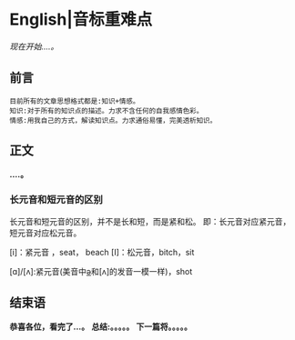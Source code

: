 # English|音标重难点
*现在开始....。*

## 前言
    目前所有的文章思想格式都是:知识+情感。
    知识:对于所有的知识点的描述。力求不含任何的自我感情色彩。
    情感:用我自己的方式，解读知识点。力求通俗易懂，完美透析知识。

## 正文
**....。**

### 长元音和短元音的区别
长元音和短元音的区别，并不是长和短，而是紧和松。
即：长元音对应紧元音，短元音对应松元音。

[i]：紧元音 ，seat， beach
[I]：松元音，bitch，sit

[ɛ]:松元音，bed
[æ]:紧元音,bad 

[ə]:松元音,shut
[ɑ]/[ʌ]:紧元音(美音中[ə]和[ʌ]的发音一模一样)，shot


## 结束语
 **恭喜各位，看完了...。**
**总结:。。。。。**
**下一篇将。。。。。**








